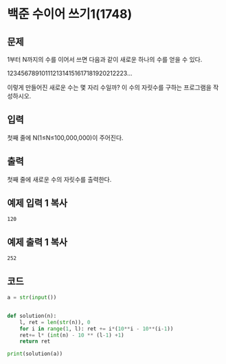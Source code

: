 # 백준 수이어 쓰기1(1748)

## 문제

1부터 N까지의 수를 이어서 쓰면 다음과 같이 새로운 하나의 수를 얻을 수 있다.

1234567891011121314151617181920212223...

이렇게 만들어진 새로운 수는 몇 자리 수일까? 이 수의 자릿수를 구하는 프로그램을 작성하시오.

## 입력

첫째 줄에 N(1≤N≤100,000,000)이 주어진다.

## 출력

첫째 줄에 새로운 수의 자릿수를 출력한다.

## 예제 입력 1 복사

```
120
```

## 예제 출력 1 복사

```
252
```

## 코드

```python
a = str(input())


def solution(n):
    l, ret = len(str(n)), 0
    for i in range(1, l): ret += i*(10**i - 10**(i-1))
    ret+= l* (int(n) - 10 ** (l-1) +1)
    return ret

print(solution(a))
```

